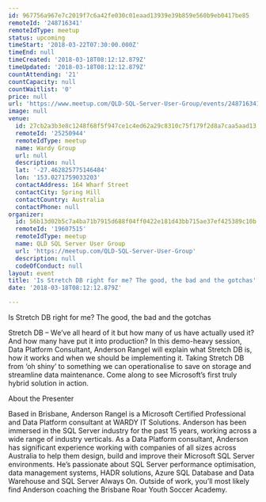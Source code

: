 ```yaml
---
id: 967756a967e7c2019f7c6a42fe030c01eaad13939e39b859e560b9eb0417be85
remoteId: '248716341'
remoteIdType: meetup
status: upcoming
timeStart: '2018-03-22T07:30:00.000Z'
timeEnd: null
timeCreated: '2018-03-18T08:12:12.879Z'
timeUpdated: '2018-03-18T08:12:12.879Z'
countAttending: '21'
countCapacity: null
countWaitlist: '0'
price: null
url: 'https://www.meetup.com/QLD-SQL-Server-User-Group/events/248716341/'
image: null
venue:
  id: 27cb2a3b3e8c1248f68f5f947ce1c4ed62a29c8310c75f179f2d8a7caa5aad13
  remoteId: '25250944'
  remoteIdType: meetup
  name: Wardy Group
  url: null
  description: null
  lat: '-27.462825775146484'
  lon: '153.0271759033203'
  contactAddress: 164 Wharf Street
  contactCity: Spring Hill
  contactCountry: Australia
  contactPhone: null
organizer:
  id: 56b13d02b5c7a4ba71b7915d688f04ff0422e181d43bb715ae37ef425389c10b
  remoteId: '19607515'
  remoteIdType: meetup
  name: QLD SQL Server User Group
  url: 'https://meetup.com/QLD-SQL-Server-User-Group'
  description: null
  codeOfConduct: null
layout: event
title: 'Is Stretch DB right for me? The good, the bad and the gotchas'
date: '2018-03-18T08:12:12.879Z'

---
```

<p>Is Stretch DB right for me? The good, the bad and the gotchas</p> <p>Stretch DB – We’ve all heard of it but how many of us have actually used it? And how many have put it into production? In this demo-heavy session, Data Platform Consultant, Anderson Rangel will explain what Stretch DB is, how it works and when we should be implementing it. Taking Stretch DB from ‘oh shiny’ to something we can operationalise to save on storage and streamline data maintenance. Come along to see Microsoft’s first truly hybrid solution in action.</p> <p>About the Presenter</p> <p>Based in Brisbane, Anderson Rangel is a Microsoft Certified Professional and Data Platform consultant at WARDY IT Solutions. Anderson has been immersed in the SQL Server industry for the past 15 years, working across a wide range of industry verticals. As a Data Platform consultant, Anderson has significant experience working with companies of all sizes across Australia to help them design, build and improve their Microsoft SQL Server environments. He’s passionate about SQL Server performance optimisation, data management systems, HADR solutions, Azure SQL Database and Data Warehouse and SQL Server Always On. Outside of work, you’ll most likely find Anderson coaching the Brisbane Roar Youth Soccer Academy.</p>
